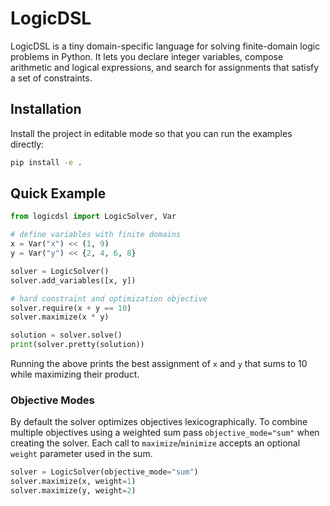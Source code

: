 # LogicDSL

LogicDSL is a tiny domain-specific language for solving finite-domain logic problems in Python. It lets you declare integer variables, compose arithmetic and logical expressions, and search for assignments that satisfy a set of constraints.

## Installation

Install the project in editable mode so that you can run the examples directly:

```bash
pip install -e .
```

## Quick Example

```python
from logicdsl import LogicSolver, Var

# define variables with finite domains
x = Var("x") << (1, 9)
y = Var("y") << {2, 4, 6, 8}

solver = LogicSolver()
solver.add_variables([x, y])

# hard constraint and optimization objective
solver.require(x + y == 10)
solver.maximize(x * y)

solution = solver.solve()
print(solver.pretty(solution))
```

Running the above prints the best assignment of `x` and `y` that sums to 10 while maximizing their product.

### Objective Modes

By default the solver optimizes objectives lexicographically.  To combine
multiple objectives using a weighted sum pass ``objective_mode="sum"`` when
creating the solver.  Each call to ``maximize``/``minimize`` accepts an optional
``weight`` parameter used in the sum.

```python
solver = LogicSolver(objective_mode="sum")
solver.maximize(x, weight=1)
solver.maximize(y, weight=2)
```

